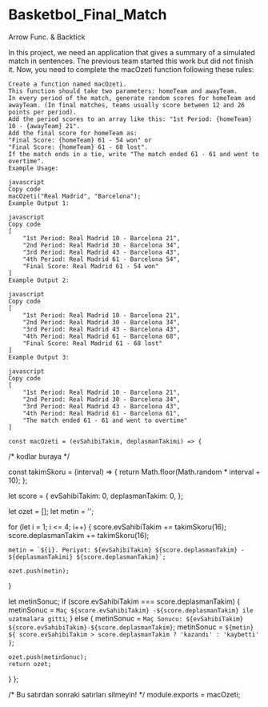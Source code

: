 # Basketbol_Final_Match


Arrow Func. &amp;  Backtick

In this project, we need an application that gives a summary of a simulated match in sentences. The previous team started this work but did not finish it. Now, you need to complete the macOzeti function following these rules:
    
    Create a function named macOzeti.
    This function should take two parameters: homeTeam and awayTeam.
    In every period of the match, generate random scores for homeTeam and awayTeam. (In final matches, teams usually score between 12 and 26 points per period).
    Add the period scores to an array like this: "1st Period: {homeTeam} 10 - {awayTeam} 21".
    Add the final score for homeTeam as:
    "Final Score: {homeTeam} 61 - 54 won" or
    "Final Score: {homeTeam} 61 - 68 lost".
    If the match ends in a tie, write "The match ended 61 - 61 and went to overtime".
    Example Usage:
    
    javascript
    Copy code
    macOzeti("Real Madrid", "Barcelona");
    Example Output 1:
    
    javascript
    Copy code
    [
    	"1st Period: Real Madrid 10 - Barcelona 21",
    	"2nd Period: Real Madrid 30 - Barcelona 34",
    	"3rd Period: Real Madrid 43 - Barcelona 43",
    	"4th Period: Real Madrid 61 - Barcelona 54",
    	"Final Score: Real Madrid 61 - 54 won"
    ]
    Example Output 2:
    
    javascript
    Copy code
    [
    	"1st Period: Real Madrid 10 - Barcelona 21",
    	"2nd Period: Real Madrid 30 - Barcelona 34",
    	"3rd Period: Real Madrid 43 - Barcelona 43",
    	"4th Period: Real Madrid 61 - Barcelona 68",
    	"Final Score: Real Madrid 61 - 68 lost"
    ]
    Example Output 3:
    
    javascript
    Copy code
    [
    	"1st Period: Real Madrid 10 - Barcelona 21",
    	"2nd Period: Real Madrid 30 - Barcelona 34",
    	"3rd Period: Real Madrid 43 - Barcelona 43",
    	"4th Period: Real Madrid 61 - Barcelona 61",
    	"The match ended 61 - 61 and went to overtime"
    ]

    const macOzeti = (evSahibiTakim, deplasmanTakimi) => {
  /* kodlar buraya */

  const takimSkoru = (interval) => {
    return Math.floor(Math.random * interval + 10);
  };

  let score = {
    evSahibiTakim: 0,
    deplasmanTakim: 0,
  };

  let ozet = [];
  let metin = '';

  for (let i = 1; i <= 4; i++) {
    score.evSahibiTakim += takimSkoru(16);
    score.deplasmanTakim += takimSkoru(16);

    metin = `${i}. Periyot: ${evSahibiTakim} ${score.deplasmanTakim} - ${deplasmanTakimi} ${score.deplasmanTakim}`;

    ozet.push(metin);
  }

  let metinSonuc;
  if (score.evSahibiTakim === score.deplasmanTakim) {
    metinSonuc = `Maç ${score.evSahibiTakim} -${score.deplasmanTakim} ile uzatmalara gitti`;
  } else {
    metinSonuc = `Maç Sonucu: ${evSahibiTakim} ${score.evSahibiTakim}-${score.deplasmanTakim}`;
    metinSonuc = `${metin} ${
      score.evSahibiTakim > score.deplasmanTakim ? 'kazandı' : 'kaybetti'
    }`;

    ozet.push(metinSonuc);
    return ozet;
  }
};

/* Bu satırdan sonraki satırları silmeyin! */
module.exports = macOzeti;



    






